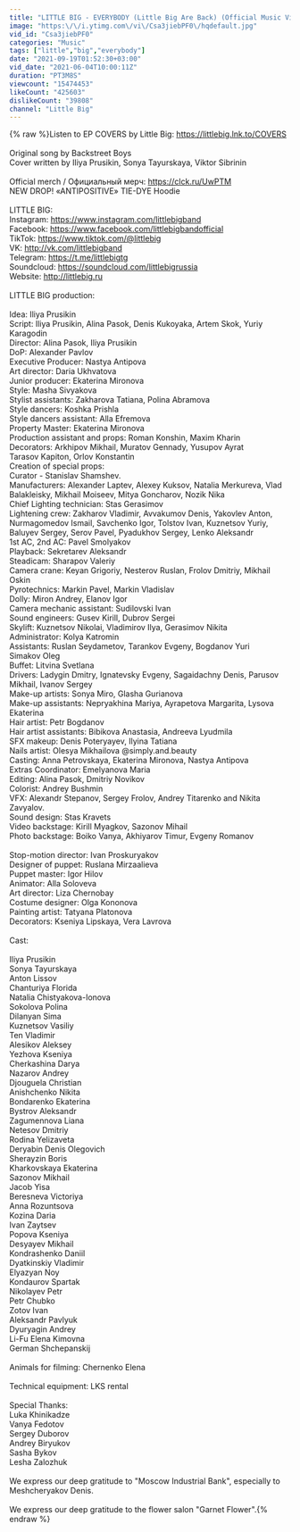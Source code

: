 ```yaml
---
title: "LITTLE BIG - EVERYBODY (Little Big Are Back) (Official Music Video)"
image: "https:\/\/i.ytimg.com\/vi\/Csa3jiebPF0\/hqdefault.jpg"
vid_id: "Csa3jiebPF0"
categories: "Music"
tags: ["little","big","everybody"]
date: "2021-09-19T01:52:30+03:00"
vid_date: "2021-06-04T10:00:11Z"
duration: "PT3M8S"
viewcount: "15474453"
likeCount: "425603"
dislikeCount: "39808"
channel: "Little Big"
---
```

{% raw %}Listen to EP COVERS by Little Big: <a rel="nofollow" target="blank" href="https://littlebig.lnk.to/COVERS">https://littlebig.lnk.to/COVERS</a><br />  <br />Original song by Backstreet Boys<br />Cover written by Iliya Prusikin, Sonya Tayurskaya, Viktor Sibrinin<br /> <br />Official merch / Официальный мерч: <a rel="nofollow" target="blank" href="https://clck.ru/UwPTM">https://clck.ru/UwPTM</a><br />NEW DROP! «ANTIPOSITIVE» TIE-DYE Hoodie<br /><br />LITTLE BIG:<br />Instagram: <a rel="nofollow" target="blank" href="https://www.instagram.com/littlebigband">https://www.instagram.com/littlebigband</a><br />Facebook: <a rel="nofollow" target="blank" href="https://www.facebook.com/littlebigbandofficial">https://www.facebook.com/littlebigbandofficial</a><br />TikTok: <a rel="nofollow" target="blank" href="https://www.tiktok.com/@littlebig">https://www.tiktok.com/@littlebig</a><br />VK: <a rel="nofollow" target="blank" href="http://vk.com/littlebigband">http://vk.com/littlebigband</a> <br />Telegram: <a rel="nofollow" target="blank" href="https://t.me/littlebigtg">https://t.me/littlebigtg</a><br />Soundcloud: <a rel="nofollow" target="blank" href="https://soundcloud.com/littlebigrussia">https://soundcloud.com/littlebigrussia</a><br />Website: <a rel="nofollow" target="blank" href="http://littlebig.ru">http://littlebig.ru</a><br /><br />LITTLE BIG production:<br /> <br />Idea: Iliya Prusikin<br />Script: Iliya Prusikin, Alina Pasok, Denis Kukoyaka,  Artem Skok, Yuriy Karagodin<br />Director: Alina Pasok, Iliya Prusikin<br />DoP: Alexander Pavlov<br />Executive Producer: Nastya Antipova<br />Art director: Daria Ukhvatova<br />Junior producer: Ekaterina Mironova<br />Style: Masha Sivyakova<br />Stylist assistants: Zakharova Tatiana, Polina Abramova<br />Style dancers: Koshka Prishla<br />Style dancers assistant: Alla Efremova<br />Property Master: Ekaterina Mironova<br />Production assistant and props: Roman Konshin, Maxim Kharin<br />Decorators: Arkhipov Mikhail, Muratov Gennady, Yusupov Ayrat<br />Tarasov Kapiton, Orlov Konstantin<br />Creation of special props:<br />Curator - Stanislav Shamshev.<br />Manufacturers: Alexander Laptev, Alexey Kuksov, Natalia Merkureva, Vlad Balakleisky, Mikhail Moiseev, Mitya Goncharov, Nozik Nika<br />Chief Lighting technician: Stas Gerasimov<br />Lightening crew: Zakharov  Vladimir, Avvakumov Denis, Yakovlev Anton, Nurmagomedov Ismail, Savchenko Igor, Tolstov Ivan, Kuznetsov Yuriy, Baluyev Sergey, Serov Pavel,  Pyadukhov Sergey, Lenko Aleksandr <br />1st AC, 2nd AC: Pavel Smolyakov<br />Playback: Sekretarev Aleksandr<br />Steadicam: Sharapov Valeriy<br />Camera crane: Keyan Grigoriy, Nesterov Ruslan, Frolov Dmitriy, Mikhail Oskin<br />Pyrotechnics: Markin Pavel, Markin Vladislav<br />Dolly: Miron Andrey, Elanov Igor<br />Camera mechanic assistant: Sudilovski Ivan<br />Sound engineers: Gusev Kirill, Dubrov Sergei<br />Skylift: Kuznetsov Nikolai, Vladimirov Ilya, Gerasimov Nikita<br />Administrator: Kolya Katromin<br />Assistants: Ruslan Seydametov, Tarankov Evgeny, Bogdanov Yuri <br />Simakov Oleg <br />Buffet: Litvina Svetlana<br />Drivers: Ladygin Dmitry, Ignatevsky Evgeny, Sagaidachny Denis, Parusov Mikhail, Ivanov Sergey<br />Make-up artists: Sonya Miro, Glasha Gurianova<br />Make-up assistants: Nepryakhina Mariya, Ayrapetova Margarita, Lysova Ekaterina <br />Hair artist: Petr Bogdanov<br />Hair artist assistants: Bibikova Anastasia, Andreeva Lyudmila <br />SFX makeup: Denis Poteryayev, Ilyina Tatiana<br />Nails artist: Olesya Mikhailova @simply.and.beauty<br />Casting: Anna Petrovskaya, Ekaterina Mironova, Nastya Antipova<br />Extras Coordinator: Emelyanova Maria <br />Editing: Alina Pasok, Dmitriy Novikov<br />Colorist: Andrey Bushmin<br />VFX: Alexandr Stepanov, Sergey Frolov, Andrey Titarenko and Nikita Zavyalov.<br />Sound design: Stas Kravets<br />Video backstage: Kirill Myagkov, Sazonov Mihail<br />Photo backstage: Boiko Vanya, Akhiyarov Timur, Evgeny Romanov<br /><br />Stop-motion director: Ivan Proskuryakov <br />Designer of puppet: Ruslana Mirzaalieva <br />Puppet master: Igor Hilov<br />Animator: Alla Soloveva <br />Art director: Liza Chernobay <br />Costume designer: Olga Kononova<br />Painting artist: Tatyana Platonova<br />Decorators: Kseniya Lipskaya, Vera Lavrova<br /><br />Cast: <br /><br />Iliya Prusikin<br />Sonya Tayurskaya<br />Anton Lissov<br />Chanturiya Florida <br />Natalia Chistyakova-Ionova<br />Sokolova Polina<br />Dilanyan Sima<br />Kuznetsov Vasiliy  <br />Ten Vladimir <br />Alesikov Aleksey <br />Yezhova Kseniya <br />Cherkashina Darya <br />Nazarov Andrey <br />Djouguela Christian<br />Anishchenko Nikita <br />Bondarenko Ekaterina <br />Bystrov Aleksandr <br />Zagumennova Liana <br />Netesov Dmitriy <br />Rodina Yelizaveta <br />Deryabin Denis Olegovich<br />Sherayzin Boris <br />Kharkovskaya Ekaterina <br />Sazonov Mikhail <br />Jacob Yisa <br />Beresneva Victoriya<br />Anna Rozuntsova<br />Kozina Daria<br />Ivan Zaytsev<br />Popova Kseniya <br />Desyayev Mikhail <br />Kondrashenko Daniil <br />Dyatkinskiy Vladimir <br />Elyazyan Noy<br />Kondaurov Spartak <br />Nikolayev Petr <br />Petr Chubko<br />Zotov Ivan <br />Aleksandr Pavlyuk<br />Dyuryagin Andrey <br />Li-Fu Elena Kimovna<br />German Shchepanskij<br /><br />Animals for filming: Chernenko Elena<br /><br />Technical equipment: LKS rental  <br /><br />Special Thanks: <br />Luka Khinikadze<br />Vanya Fedotov<br />Sergey Duborov<br />Andrey Biryukov<br />Sasha Bykov<br />Lesha Zalozhuk<br /><br />We express our deep gratitude to &quot;Moscow Industrial Bank&quot;, especially to Meshcheryakov Denis. <br /><br />We express our deep gratitude to the flower salon &quot;Garnet Flower&quot;.{% endraw %}
